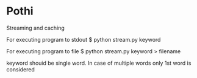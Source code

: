 # Pothi
Streaming and caching


For executing program to stdout
$ python stream.py keyword

For executing program to file
$ python stream.py keyword > filename

keyword shouid be single word.
In case of multiple words only 1st word is considered
